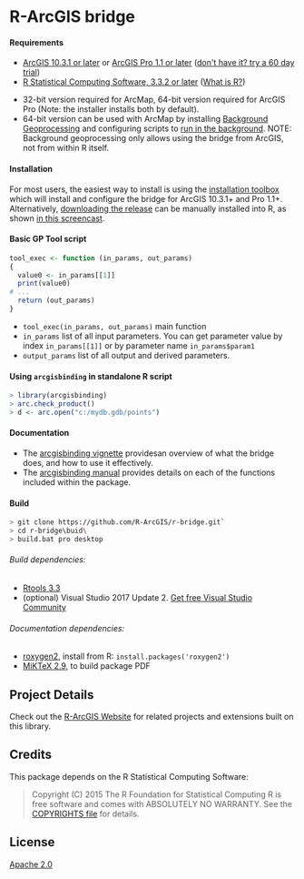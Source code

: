 R-ArcGIS bridge
===============
#### Requirements
 - [ArcGIS 10.3.1 or later](http://desktop.arcgis.com/en/desktop/) or [ArcGIS Pro 1.1 or later](http://pro.arcgis.com/en/pro-app/) ([don't have it? try a 60 day trial](http://www.esri.com/software/arcgis/arcgis-for-desktop/free-trial))
 - [R Statistical Computing Software, 3.3.2 or later](http://cran.cnr.berkeley.edu/bin/windows/base/) ([What is R?](http://www.r-project.org/about.html))
  + 32-bit version required for ArcMap, 64-bit version required for ArcGIS Pro (Note: the installer installs both by default).
  + 64-bit version can be used with ArcMap by installing [Background Geoprocessing](http://desktop.arcgis.com/en/desktop/latest/analyze/executing-tools/64bit-background.htm) and configuring scripts to [run in the background](http://desktop.arcgis.com/en/desktop/latest/analyze/executing-tools/foreground-and-background-processing.htm). NOTE: Background geoprocessing only allows using the bridge from ArcGIS, not from within R itself.

#### Installation

For most users, the easiest way to install is using the [installation toolbox](https://github.com/R-ArcGIS/r-bridge-install) which will install and configure the bridge for ArcGIS 10.3.1+ and Pro 1.1+. Alternatively, [downloading the release](https://github.com/R-ArcGIS/r-bridge/releases/latest) can be manually installed into R, as shown [in this screencast](https://4326.us/R/zipinst/).

#### Basic GP Tool script
```R
tool_exec <- function (in_params, out_params)
{
  value0 <- in_params[[1]]
  print(value0)
# ...
  return (out_params)
}
```
- `tool_exec(in_params, out_params)` main function
- `in_params` list of all input parameters. You can get parameter value by index `in_params[[1]]` or by parameter name `in_params$param1`
- `output_params` list of all output and derived parameters.

#### Using `arcgisbinding` in standalone R script
```R
> library(arcgisbinding)
> arc.check_product()
> d <- arc.open("c:/mydb.gdb/points")
```

#### Documentation
 - The [arcgisbinding vignette](https://r-arcgis.github.io/assets/arcgisbinding-vignette.html) providesan overview of what the bridge does, and how to use it effectively.
 - The [arcgisbinding manual](https://r-arcgis.github.io/assets/arcgisbinding.pdf) provides details on each of the functions included within the package.

#### Build
```bash
> git clone https://github.com/R-ArcGIS/r-bridge.git`
> cd r-bridge\buid\
> build.bat pro desktop
```

###### Build dependencies:
- [Rtools 3.3](http://cran.r-project.org/bin/windows/Rtools)
- (optional) Visual Studio 2017 Update 2. [Get free Visual Studio Community](https://www.visualstudio.com/products/free-developer-offers-vs)

###### Documentation dependencies:
- [roxygen2](https://github.com/yihui/roxygen2), install from R: `install.packages('roxygen2')`
- [MiKTeX 2.9](http://miktex.org/), to build package PDF

## Project Details

Check out the [R-ArcGIS Website](https://r-arcgis.github.io) for related projects and extensions built on this library.

## Credits

This package depends on the R Statistical Computing Software:

> Copyright (C) 2015 The R Foundation for Statistical Computing
> R is free software and comes with ABSOLUTELY NO WARRANTY.
> See the [COPYRIGHTS file](https://github.com/wch/r-source/blob/trunk/doc/COPYRIGHTS) for details.

## License
[Apache 2.0](LICENSE)
